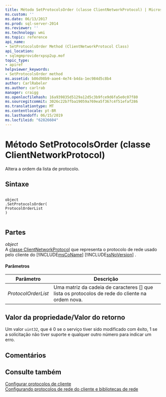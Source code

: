 ```yaml
---
title: Método SetProtocolsOrder (classe ClientNetworkProtocol) | Microsoft Docs
ms.custom: ''
ms.date: 06/13/2017
ms.prod: sql-server-2014
ms.reviewer: ''
ms.technology: wmi
ms.topic: reference
api_name:
- SetProtocolsOrder Method (ClientNetworkProtocol Class)
api_location:
- sqlmgmproviderxpsp2up.mof
topic_type:
- apiref
helpviewer_keywords:
- SetProtocolsOrder method
ms.assetid: b86d98b9-aae4-4e74-b4da-1ec984d5c8b4
author: CarlRabeler
ms.author: carlrab
manager: craigg
ms.openlocfilehash: 16a939835d5129a12d5c3b9fce9d6fa5e0c07f80
ms.sourcegitcommit: 3026c22b7fba19059a769ea5f367c4f51efaf286
ms.translationtype: MT
ms.contentlocale: pt-BR
ms.lasthandoff: 06/15/2019
ms.locfileid: "62826604"
---
```

# <a name="setprotocolsorder-method-clientnetworkprotocol-class"></a>Método SetProtocolsOrder (classe ClientNetworkProtocol)
  Altera a ordem da lista de protocolo.  
  
## <a name="syntax"></a>Sintaxe  
  
```  
  
object  
.SetProtocolsOrder(  
ProtocolOrderList  
)  
  
```  
  
## <a name="parts"></a>Partes  
 *object*  
 A [classe ClientNetworkProtocol](clientnetworkprotocol-class.md) que representa o protocolo de rede usado pelo cliente do [!INCLUDE[msCoName](../../../includes/msconame-md.md)] [!INCLUDE[ssNoVersion](../../../includes/ssnoversion-md.md)] .  
  
#### <a name="parameters"></a>Parâmetros  
  
|Parâmetro|Descrição|  
|---------------|-----------------|  
|*ProtocolOrderList*|Uma matriz da cadeia de caracteres [] que lista os protocolos de rede do cliente na ordem nova.|  
  
## <a name="property-valuereturn-value"></a>Valor da propriedade/Valor do retorno  
 Um valor `uint32`, que é 0 se o serviço tiver sido modificado com êxito, 1 se a solicitação não tiver suporte e qualquer outro número para indicar um erro.  
  
## <a name="remarks"></a>Comentários  
  
## <a name="see-also"></a>Consulte também  
 [Configurar protocolos de cliente](https://technet.microsoft.com/library/ms181035.aspx)   
 [Configurando protocolos de rede do cliente e bibliotecas de rede](https://technet.microsoft.com/library/ms181035.aspx)  
  
  
